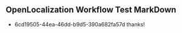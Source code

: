 ## OpenLocalization Workflow Test MarkDown
* 6cd19505-44ea-46dd-b9d5-390a682fa57d 
thanks!<!--HONumber=Mar16_HO1-->

